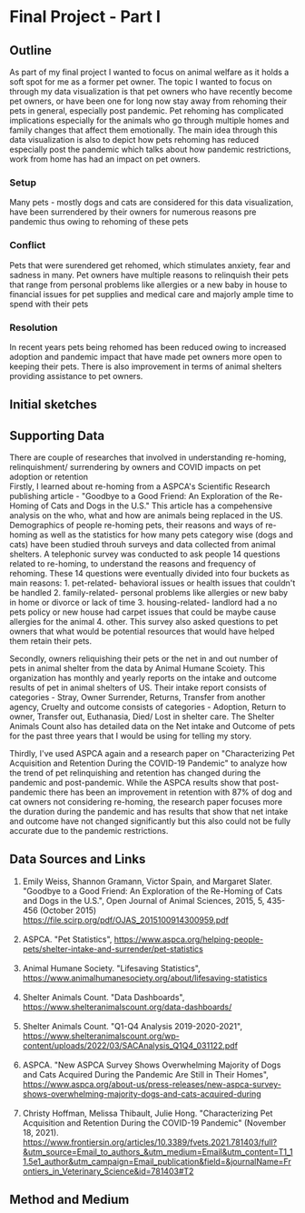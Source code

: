 # Final Project - Part I

## Outline
As part of my final project I wanted to focus on animal welfare as it holds a soft spot for me as a former pet owner. The topic I wanted to focus on through my data visualization is that pet owners who have recently become pet owners, or have been one for long now stay away from rehoming their pets in general, especially post pandemic. Pet rehoming has complicated implications especially for the animals who go through multiple homes and family changes that affect them emotionally. The main idea through this data visualization is also to depict how pets rehoming has reduced especially post the pandemic which talks about how pandemic restrictions, work from home has had an impact on pet owners. 

### Setup
Many pets - mostly dogs and cats are considered for this data visualization, have been surrendered by their owners for numerous reasons pre pandemic thus owing to rehoming of these pets

### Conflict
Pets that were surendered get rehomed, which stimulates anxiety, fear and sadness in many. Pet owners have multiple reasons to relinquish their pets that range from personal problems like allergies or a new baby in house to financial issues for pet supplies and medical care and majorly ample time to spend with their pets

### Resolution
In recent years pets being rehomed has been reduced owing to increased adoption and pandemic impact that have made pet owners more open to keeping their pets. There is also improvement in terms of animal shelters providing assistance to pet owners. 

## Initial sketches

## Supporting Data
There are couple of researches that involved in understanding re-homing, relinquishment/ surrendering by owners and COVID impacts on pet adoption or retention
<br/>
Firstly, I learned about re-homing from a ASPCA's Scientific Research publishing article - "Goodbye to a Good Friend: An Exploration of the Re-Homing of Cats and Dogs in the U.S." This article has a compehensive analysis on the who, what and how are animals being replaced in the US. Demographics of people re-homing pets, their reasons and ways of re-homing as well as the statistics for how many pets category wise (dogs and cats) have been studied throuh surveys and data collected from animal shelters. A telephonic survey was conducted to ask people 14 questions related to re-homing, to understand the reasons and frequency of rehoming. These 14 questions were eventually divided into four buckets as main reasons: 1. pet-related- behavioral issues or health issues that couldn't be handled 2. family-related- personal problems like allergies or new baby in home or divorce or lack of time 3. housing-related- landlord had a no pets policy or new house had carpet issues that could be maybe cause allergies for the animal 4. other. This survey also asked questions to pet owners that what would be potential resources that would have helped them retain their pets. 

Secondly, owners reliquishing their pets or the net in and out number of pets in animal shelter from the data by Animal Humane Scoiety. This organization has monthly and yearly reports on the intake and outcome results of pet in animal shelters of US. Their intake report consists of categories - Stray, Owner Surrender, Returns, Transfer from another agency, Cruelty and outcome consists of categories - Adoption, Return to owner, Transfer out, Euthanasia, Died/ Lost in shelter care. The Shelter Animals Count also has detailed data on the Net intake and Outcome of pets for the past three years that I would be using for telling my story.

Thirdly, I've used ASPCA again and a research paper on "Characterizing Pet Acquisition and Retention During the COVID-19 Pandemic" to analyze how the trend of pet relinquishing and retention has changed during the pandemic and post-pandemic. While the ASPCA results show that post-pandemic there has been an improvement in retention with 87% of dog and cat owners not considering re-homing, the research paper focuses more the duration during the pandemic and has results that show that net intake and outcome have not changed significantly but this also could not be fully accurate due to the pandemic restrictions. 
<br/>

## Data Sources and Links
1) Emily Weiss, Shannon Gramann, Victor Spain, and Margaret Slater. "Goodbye to a Good Friend: An Exploration of the Re-Homing of Cats and Dogs in the U.S.", Open Journal of Animal Sciences, 2015, 5, 435-456 (October 2015) 
https://file.scirp.org/pdf/OJAS_2015100914300959.pdf
<br/><br/>
2) ASPCA. "Pet Statistics", https://www.aspca.org/helping-people-pets/shelter-intake-and-surrender/pet-statistics <br/><br/>
3) Animal Humane Society. "Lifesaving Statistics", https://www.animalhumanesociety.org/about/lifesaving-statistics <br/><br/>
4) Shelter Animals Count. "Data Dashboards", https://www.shelteranimalscount.org/data-dashboards/ <br/><br/>
5) Shelter Animals Count. "Q1-Q4 Analysis 2019-2020-2021", https://www.shelteranimalscount.org/wp-content/uploads/2022/03/SACAnalysis_Q1Q4_031122.pdf <br/><br/>
6) ASPCA. "New ASPCA Survey Shows Overwhelming Majority of Dogs and Cats Acquired During the Pandemic Are Still in Their Homes", https://www.aspca.org/about-us/press-releases/new-aspca-survey-shows-overwhelming-majority-dogs-and-cats-acquired-during <br/><br/>
7) Christy Hoffman, Melissa Thibault, Julie Hong. "Characterizing Pet Acquisition and Retention During the COVID-19 Pandemic" (November 18, 2021).
https://www.frontiersin.org/articles/10.3389/fvets.2021.781403/full?&utm_source=Email_to_authors_&utm_medium=Email&utm_content=T1_11.5e1_author&utm_campaign=Email_publication&field=&journalName=Frontiers_in_Veterinary_Science&id=781403#T2

## Method and Medium

